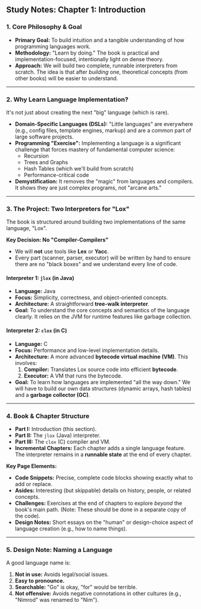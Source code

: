 ## Study Notes: Chapter 1: Introduction

### 1. Core Philosophy & Goal

* **Primary Goal:** To build intuition and a tangible understanding of how programming languages work.
* **Methodology:** "Learn by doing." The book is practical and implementation-focused, intentionally light on dense theory.
* **Approach:** We will build two complete, runnable interpreters from scratch. The idea is that after *building* one, theoretical concepts (from other books) will be easier to understand.

---

### 2. Why Learn Language Implementation?

It's not just about creating the next "big" language (which is rare).

* **Domain-Specific Languages (DSLs):** "Little languages" are everywhere (e.g., config files, template engines, markup) and are a common part of large software projects.
* **Programming "Exercise":** Implementing a language is a significant challenge that forces mastery of fundamental computer science:
    * Recursion
    * Trees and Graphs
    * Hash Tables (which we'll build from scratch)
    * Performance-critical code
* **Demystification:** It removes the "magic" from languages and compilers. It shows they are just complex programs, not "arcane arts."

---

### 3. The Project: Two Interpreters for "Lox"

The book is structured around building two implementations of the same language, "Lox".

**Key Decision: No "Compiler-Compilers"**
* We will **not** use tools like **Lex** or **Yacc**.
* Every part (scanner, parser, executor) will be written by hand to ensure there are no "black boxes" and we understand every line of code.

#### Interpreter 1: `jlox` (in Java)

* **Language:** Java
* **Focus:** Simplicity, correctness, and object-oriented concepts.
* **Architecture:** A straightforward **tree-walk interpreter**.
* **Goal:** To understand the core concepts and semantics of the language clearly. It relies on the JVM for runtime features like garbage collection.

#### Interpreter 2: `clox` (in C)

* **Language:** C
* **Focus:** Performance and low-level implementation details.
* **Architecture:** A more advanced **bytecode virtual machine (VM)**. This involves:
    1.  **Compiler:** Translates Lox source code into efficient **bytecode**.
    2.  **Executor:** A VM that runs the bytecode.
* **Goal:** To learn how languages are implemented "all the way down." We will have to build our own data structures (dynamic arrays, hash tables) and a **garbage collector (GC)**.

---

### 4. Book & Chapter Structure

* **Part I:** Introduction (this section).
* **Part II:** The `jlox` (Java) interpreter.
* **Part III:** The `clox` (C) compiler and VM.
* **Incremental Chapters:** Each chapter adds a single language feature. The interpreter remains in a **runnable state** at the end of every chapter.

**Key Page Elements:**

* **Code Snippets:** Precise, complete code blocks showing exactly what to add or replace.
* **Asides:** Interesting (but skippable) details on history, people, or related concepts.
* **Challenges:** Exercises at the end of chapters to explore *beyond* the book's main path. (Note: These should be done in a separate copy of the code).
* **Design Notes:** Short essays on the "human" or design-choice aspect of language creation (e.g., how to name things).

---

### 5. Design Note: Naming a Language

A good language name is:
1.  **Not in use:** Avoids legal/social issues.
2.  **Easy to pronounce.**
3.  **Searchable:** "Go" is okay, "for" would be terrible.
4.  **Not offensive:** Avoids negative connotations in other cultures (e.g., "Nimrod" was renamed to "Nim").
